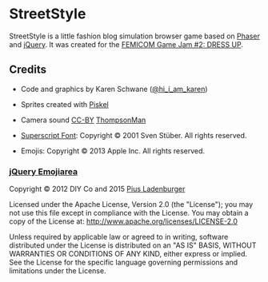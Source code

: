 # StreetStyle

StreetStyle is a little fashion blog simulation browser game based on [Phaser](http://phaser.io/) and [jQuery](https://jquery.com/).
It was created for the [FEMICOM Game Jam #2: DRESS UP](https://itch.io/jam/femicom-game-jam-2).

## Credits

* Code and graphics by Karen Schwane ([@hi_i_am_karen](https://twitter.com/hi_i_am_karen))

* Sprites created with <a href="http://www.piskelapp.com/">Piskel</a>

* Camera sound [CC-BY](http://creativecommons.org/licenses/by/3.0/) [ThompsonMan](https://www.freesound.org/people/ThompsonMan/)

* [Superscript Font](http://www.urbanfonts.com/fonts/superscript.htm): Copyright © 2001 Sven Stüber.  All rights reserved. 

* Emojis: Copyright © 2013 Apple Inc. All rights reserved.

### [jQuery Emojiarea](https://github.com/GittiHab/jquery-emojiarea)

Copyright © 2012 DIY Co and 2015 [Pius Ladenburger](https://pius-ladenburger.de)

Licensed under the Apache License, Version 2.0 (the "License"); you may not use this file except in compliance with the License. You may obtain a copy of the License at: http://www.apache.org/licenses/LICENSE-2.0

Unless required by applicable law or agreed to in writing, software distributed under the License is distributed on an "AS IS" BASIS, WITHOUT WARRANTIES OR CONDITIONS OF ANY KIND, either express or implied. See the License for the specific language governing permissions and limitations under the License.


